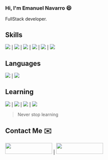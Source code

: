 
### Hi, I'm Emanuel Navarro :smile:

FullStack developer.

##  Skills
<img src="https://img.shields.io/badge/-HTML-darkred"> | <img src="https://img.shields.io/badge/-CSS-darkblue"> | <img src="https://img.shields.io/badge/-Javascript-orange"> | <img src="https://img.shields.io/badge/-Python-yellow"> | <img src="https://img.shields.io/badge/-VueJS-lightgreen"> | <img src="https://img.shields.io/badge/-SQL-blue">

## Languages
<img src="https://img.shields.io/badge/-Spanish-darkred"> | <img src="https://img.shields.io/badge/-English-blue"> 

## Learning
<img src="https://img.shields.io/badge/-Laravel-violet"> | <img src="https://img.shields.io/badge/-Django-darkgreen"> | <img src="https://img.shields.io/badge/-Wordpress-blue"> |  <img src="https://img.shields.io/badge/-German-yellow">


> Never stop learning

## Contact Me :envelope:

<a href="https://www.linkedin.com/in/emanuelnav" target="_blank"><img src="https://img.shields.io/badge/linkedin-%23108CCC.svg?&style=for-the-badge&logo=linkedin&logoColor=white" height="35" width="150"></a> | <a href="https://www.instagram.com/emanuelnav_/" target="_blank"><img src="https://img.shields.io/badge/instagram-%23D17417.svg?&style=for-the-badge&logo=instagram&logoColor=white" height="35" width="150"></a>
